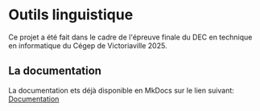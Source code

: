 # Outils linguistique

Ce projet a été fait dans le cadre de l'épreuve finale du DEC en technique en informatique du Cégep de Victoriaville 2025.

## La documentation

La documentation ets déjà disponible en MkDocs sur le lien suivant: [Documentation](https://zamer12.github.io/outils-linguistique/)